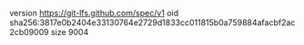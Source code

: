 version https://git-lfs.github.com/spec/v1
oid sha256:3817e0b2404e33130764e2729d1833cc011815b0a759884afacbf2ac2cb09009
size 9004
